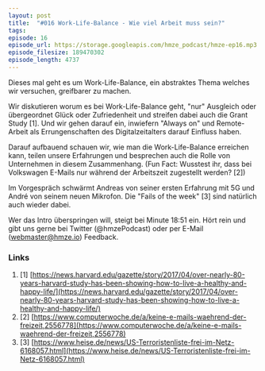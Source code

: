 ```yaml
---
layout: post
title:  "#016 Work-Life-Balance - Wie viel Arbeit muss sein?"
tags:
episode: 16
episode_url: https://storage.googleapis.com/hmze_podcast/hmze-ep16.mp3
episode_filesize: 189470302
episode_length: 4737
---
```


Dieses mal geht es um Work-Life-Balance, ein abstraktes Thema welches wir versuchen, greifbarer zu machen.

Wir diskutieren worum es bei Work-Life-Balance geht, "nur" Ausgleich oder übergeordnet Glück oder Zufriedenheit und streifen dabei auch die Grant Study [1]. Und wir gehen darauf ein, inwiefern "Always on" und Remote-Arbeit als Errungenschaften des Digitalzeitalters darauf Einfluss haben.

Darauf aufbauend schauen wir, wie man die Work-Life-Balance erreichen kann, teilen unsere Erfahrungen und besprechen auch die Rolle von Unternehmen in diesem Zusammenhang. (Fun Fact: Wusstest ihr, dass bei Volkswagen E-Mails nur während der Arbeitszeit zugestellt werden? [2]) 

Im Vorgespräch schwärmt Andreas von seiner ersten Erfahrung mit 5G und André von seinem neuen Mikrofon. Die "Fails of the week" [3] sind natürlich auch wieder dabei.

Wer das Intro überspringen will, steigt bei Minute 18:51 ein. Hört rein und gibt uns gerne bei Twitter (@hmzePodcast) oder per E-Mail (webmaster@hmze.io) Feedback.

### Links ###
1. [1] [https://news.harvard.edu/gazette/story/2017/04/over-nearly-80-years-harvard-study-has-been-showing-how-to-live-a-healthy-and-happy-life/](https://news.harvard.edu/gazette/story/2017/04/over-nearly-80-years-harvard-study-has-been-showing-how-to-live-a-healthy-and-happy-life/)
2. [2] [https://www.computerwoche.de/a/keine-e-mails-waehrend-der-freizeit,2556778](https://www.computerwoche.de/a/keine-e-mails-waehrend-der-freizeit,2556778)
3. [3] [https://www.heise.de/news/US-Terroristenliste-frei-im-Netz-6168057.html](https://www.heise.de/news/US-Terroristenliste-frei-im-Netz-6168057.html)